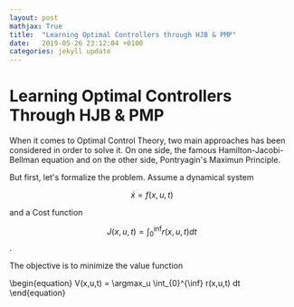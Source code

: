 ```yaml
---
layout: post
mathjax: True
title:  "Learning Optimal Controllers through HJB & PMP"
date:   2019-05-26 23:12:04 +0100
categories: jekyll update
---
```

# Learning Optimal Controllers Through HJB & PMP

When it comes to Optimal Control Theory, two main approaches has been considered in order to solve it. On one side, the famous Hamilton-Jacobi-Bellman equation and on the other side, Pontryagin's Maximun Principle.

But first, let's formalize the problem. Assume a dynamical system

$$ \dot{x} = f(x,u,t)$$

and a Cost function

$$ J(x,u,t) = \int_{0}^{\inf} r(x,u,t) dt$$.

The objective is to minimize the value function

\begin{equation}
    V(x,u,t) = \argmax_u \int_{0}^{\inf} r(x,u,t) dt
\end{equation}
